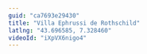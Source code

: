 ```yaml
---
guid: "ca7693e29430"
title: "Villa Ephrussi de Rothschild"
latlng: "43.696585, 7.328460"
videoId: "iXpVX6nigo4" 
---
```

